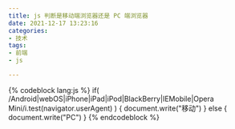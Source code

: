 ```yaml
---
title: js 判断是移动端浏览器还是 PC 端浏览器
date: 2021-12-17 13:23:16
categories:
- 技术
tags:
- 前端
- js

---
```

{% codeblock lang:js %}
if( /Android|webOS|iPhone|iPad|iPod|BlackBerry|IEMobile|Opera Mini/i.test(navigator.userAgent) ) {
    document.write("移动")
} else {
    document.write("PC")
}
{% endcodeblock %}